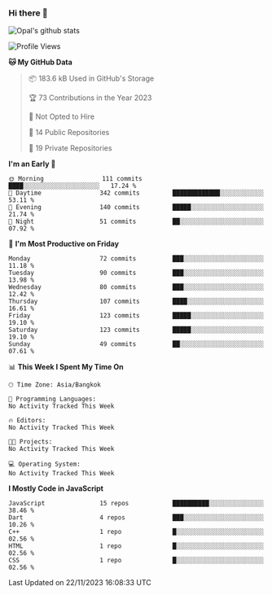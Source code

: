 ### Hi there 👋

![Opal's github stats](https://github-readme-stats.vercel.app/api?username=coolkidneversleep&count_private=true&show_icons=true&theme=radical)


<!--START_SECTION:waka-->
![Profile Views](http://img.shields.io/badge/Profile%20Views-0-blue)

**🐱 My GitHub Data** 

> 📦 183.6 kB Used in GitHub's Storage 
 > 
> 🏆 73 Contributions in the Year 2023
 > 
> 🚫 Not Opted to Hire
 > 
> 📜 14 Public Repositories 
 > 
> 🔑 19 Private Repositories 
 > 
**I'm an Early 🐤** 

```text
🌞 Morning                111 commits         ████░░░░░░░░░░░░░░░░░░░░░   17.24 % 
🌆 Daytime                342 commits         █████████████░░░░░░░░░░░░   53.11 % 
🌃 Evening                140 commits         █████░░░░░░░░░░░░░░░░░░░░   21.74 % 
🌙 Night                  51 commits          ██░░░░░░░░░░░░░░░░░░░░░░░   07.92 % 
```
📅 **I'm Most Productive on Friday** 

```text
Monday                   72 commits          ███░░░░░░░░░░░░░░░░░░░░░░   11.18 % 
Tuesday                  90 commits          ███░░░░░░░░░░░░░░░░░░░░░░   13.98 % 
Wednesday                80 commits          ███░░░░░░░░░░░░░░░░░░░░░░   12.42 % 
Thursday                 107 commits         ████░░░░░░░░░░░░░░░░░░░░░   16.61 % 
Friday                   123 commits         █████░░░░░░░░░░░░░░░░░░░░   19.10 % 
Saturday                 123 commits         █████░░░░░░░░░░░░░░░░░░░░   19.10 % 
Sunday                   49 commits          ██░░░░░░░░░░░░░░░░░░░░░░░   07.61 % 
```


📊 **This Week I Spent My Time On** 

```text
🕑︎ Time Zone: Asia/Bangkok

💬 Programming Languages: 
No Activity Tracked This Week

🔥 Editors: 
No Activity Tracked This Week

🐱‍💻 Projects: 
No Activity Tracked This Week

💻 Operating System: 
No Activity Tracked This Week
```

**I Mostly Code in JavaScript** 

```text
JavaScript               15 repos            ██████████░░░░░░░░░░░░░░░   38.46 % 
Dart                     4 repos             ███░░░░░░░░░░░░░░░░░░░░░░   10.26 % 
C++                      1 repo              █░░░░░░░░░░░░░░░░░░░░░░░░   02.56 % 
HTML                     1 repo              █░░░░░░░░░░░░░░░░░░░░░░░░   02.56 % 
CSS                      1 repo              █░░░░░░░░░░░░░░░░░░░░░░░░   02.56 % 
```




 Last Updated on 22/11/2023 16:08:33 UTC
<!--END_SECTION:waka-->
